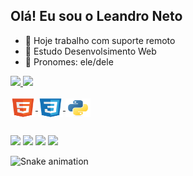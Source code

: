 ## Olá! Eu sou o Leandro Neto
- 🔧 Hoje trabalho com suporte remoto
- 💫 Estudo Desenvolsimento Web 
- 👔 Pronomes: ele/dele

 <div>
  <a href="https://github.com/leandrorodriguesoliveira">
  <img height="170em" src="https://github-readme-stats.vercel.app/api?username=leandrorodriguesoliveira&show_icons=true&theme=dracula&include_all_commits=true&count_private=true"/>
  <img height="160em" src="https://github-readme-stats.vercel.app/api/top-langs/?username=leandrorodriguesoliveira&layout=compact&langs_count=7&theme=dracula"/>
</div>
  
  <div style="display: inline_block"><br>
 
  <img align="center" alt="Leandro-HTML" height="30" width="40" src="https://raw.githubusercontent.com/devicons/devicon/master/icons/html5/html5-original.svg">
  <img align="center" alt="Leandro-CSS" height="30" width="40" src="https://raw.githubusercontent.com/devicons/devicon/master/icons/css3/css3-original.svg">
  <img align="center" alt="Leandro-Python" height="30" width="40" src="https://raw.githubusercontent.com/devicons/devicon/master/icons/python/python-original.svg">
  
   ##
 
<div> 
  <a href="https://instagram.com/leandro_olliveeira" target="_blank"><img src="https://img.shields.io/badge/-Instagram-%23E4405F?style=for-the-badge&logo=instagram&logoColor=white" target="_blank"></a>
  <a href="https://discord.gg/eCp9Et8b" target="_blank"><img src="https://img.shields.io/badge/Discord-7289DA?style=for-the-badge&logo=discord&logoColor=white" target="_blank"></a> 
  <a href = "mailto:leandrooliveira.analise@gmail.com"><img src="https://img.shields.io/badge/-Gmail-%23333?style=for-the-badge&logo=gmail&logoColor=white" target="_blank"></a>
  <a href="https://www.linkedin.com/in/leandro-oliveira-6b86a0173" target="_blank"><img src="https://img.shields.io/badge/-LinkedIn-%230077B5?style=for-the-badge&logo=linkedin&logoColor=white" target="_blank"></a> 
 
  ![Snake animation](https://github.com/rafaballerini/leandrorodriguesoliveira/blob/output/github-contribution-grid-snake.svg)
 
</div>
